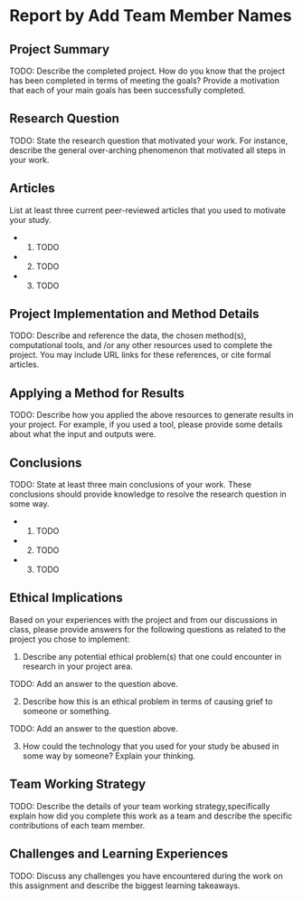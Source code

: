 # Report by Add Team Member Names

## Project Summary

TODO: Describe the completed project.
How do you know that the project has been completed in terms of meeting the goals?
Provide a motivation that each of your main goals has been successfully completed.

## Research Question

TODO: State the research question that motivated your work.
For instance, describe the general over-arching phenomenon that motivated all steps in your work.

## Articles

List at least three current peer-reviewed articles that you used to motivate your study.

* 1. TODO
* 2. TODO
* 3. TODO

## Project Implementation and Method Details

TODO: Describe and reference the data, the chosen method(s), computational tools, and /or any 
other resources used to complete the project.
You may include URL links for these references, or cite formal articles.

## Applying a Method for Results

TODO: Describe how you applied the above resources to generate results in your project.
For example, if you used a tool, please provide some details about what the input and outputs were.

## Conclusions

TODO: State at least three main conclusions of your work.
These conclusions should provide knowledge to resolve the research question in some way. 

* 1. TODO
* 2. TODO
* 3. TODO

## Ethical Implications

Based on your experiences with the project and from our discussions in class, please
provide answers for the following questions as related to the project you chose to implement:

1. Describe any potential ethical problem(s) that one could encounter in research in your project area.

TODO: Add an answer to the question above.

2. Describe how this is an ethical problem in terms of causing grief to someone or something.

TODO: Add an answer to the question above.

3. How could the technology that you used for your study be abused in some way by someone? Explain your thinking.

## Team Working Strategy

TODO: Describe the details of your team working strategy,specifically explain how did you complete
this work as a team and describe the specific contributions of each team member.

## Challenges and Learning Experiences

TODO: Discuss any challenges you have encountered during the work on this assignment and describe the biggest learning takeaways.
